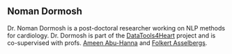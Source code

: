 ## Noman Dormosh

Dr. Noman Dormosh is a post-doctoral researcher working on NLP methods for cardiology. Dr. Dormosh is part of the [DataTools4Heart](https://www.datatools4heart.eu/) project and is co-supervised with profs. [Ameen Abu-Hanna](https://scholar.google.nl/citations?user=lymnZacAAAAJ&hl=en) and [Folkert Asselbergs](https://www.amsterdamumc.org/en/research/researchers/folkert-asselbergs.htm).
